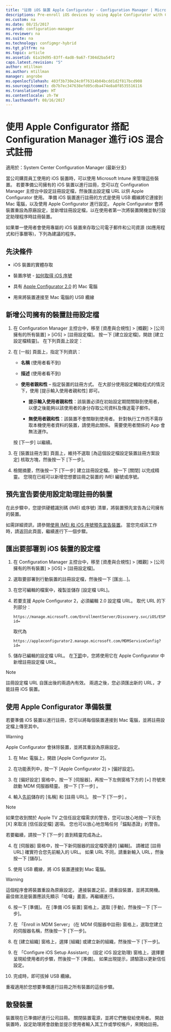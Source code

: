 ```yaml
---
title: "註冊 iOS 裝置 Apple Configurator - Configuration Manager | Microsoft Docs"
descriptions: Pre-enroll iOS devices by using Apple Configurator with Configuration Manager.
ms.custom: na
ms.date: 08/15/2017
ms.prod: configuration-manager
ms.reviewer: na
ms.suite: na
ms.technology: configmgr-hybrid
ms.tgt_pltfrm: na
ms.topic: article
ms.assetid: 61a19d95-83ff-4ad8-9a67-f304d2ba54f2
caps.latest.revision: "5"
author: mtillman
ms.author: mtillman
manager: angrobe
ms.openlocfilehash: 403f3b730e24c0f76314b04bcdd1d2f817bcd908
ms.sourcegitcommit: db7b7ec347638efd05cdba474e8a8f8535516116
ms.translationtype: HT
ms.contentlocale: zh-TW
ms.lasthandoff: 08/16/2017
---
```

# <a name="ios-hybrid-enrollment-using-apple-configurator-with-configuration-manager"></a>使用 Apple Configurator 搭配 Configuration Manager 進行 iOS 混合式註冊

適用於：System Center Configuration Manager (最新分支)

當公司購買員工使用的 iOS 裝置時，可以使用 Microsoft Intune 來管理這些裝置。 若要準備公司擁有的 iOS 裝置以進行註冊，您可以在 Configuration Manager 主控台中設定註冊設定檔，然後匯出設定檔 URL 以供 Apple Configurator 使用。 準備 iOS 裝置進行註冊的方式是使用 USB 纜線將它連接到 Mac 電腦，以及使用 Apple Configurator 進行設定。 Apple Configurator 會將裝置重設為原廠設定，並新增註冊設定檔，以在使用者第一次將裝置開機並執行設定助理程序時註冊裝置。

如果單一使用者會使用專屬的 iOS 裝置來存取公司電子郵件和公司資源 (如應用程式和行事曆等)，下列為建議的程序。  

## <a name="prerequisites"></a>先決條件  

-   iOS 裝置的實體存取  

-   裝置序號 - [如何取得 iOS 序號](https://support.apple.com/en-us/HT204308)  

-   具有 [Apple Configurator 2.0](http://go.microsoft.com/fwlink/?LinkId=518017) 的 Mac 電腦  

-   用來將裝置連接至 Mac 電腦的 USB 纜線  

## <a name="add-a-corporate-owned-device-enrollment-profile"></a>新增公司擁有的裝置註冊設定檔

1.  在 Configuration Manager 主控台中，移至 [資產與合規性] > [概觀] > [公司擁有的所有裝置] > [iOS] > [註冊設定檔]。 按一下 [建立設定檔]，開啟 [建立設定檔精靈]。 在下列頁面上設定：  

2.  在 [一般]  頁面上，指定下列資訊：  

    -   **名稱** (使用者看不到)  

    -   **描述** (使用者看不到)  

    -   **使用者親和性** – 指定裝置的註冊方式。 在大部分使用設定輔助程式的情況下，使用 [提示輸入使用者親和性] 即可。  

        -   **提示輸入使用者親和性**：該裝置必須在初始設定期間關聯到使用者，以便之後能夠以該使用者的身分存取公司資料及傳送電子郵件。  

        -   **無使用者親和性**：該裝置不會關聯到使用者。 針對執行工作而不需存取本機使用者資料的裝置，請使用此關係。 需要使用者關係的 App 會無法運作。

    按 [下一步]  以繼續。  

3.  在 [裝置註冊方案] 頁面上，維持不選取 [為這個設定檔設定裝置註冊方案設定] 核取方塊，然後按一下 [下一步]。  

4.  檢閱摘要，然後按一下 [下一步] 建立註冊設定檔。 按一下 [關閉] 以完成精靈。 您現在已經可以新增您想要註冊之裝置的 IMEI 編號或序號。  

## <a name="predeclare-devices-to-enroll-with-setup-assistant"></a>預先宣告要使用設定助理註冊的裝置

在此步驟中，您提供硬體識別碼 (IMEI 或序號) 清單，將裝置預先宣告為公司擁有的裝置。

如需詳細資訊，請參閱[使用 IMEI 和 iOS 序號預先宣告裝置](predeclare-devices-with-hardware-id.md)。 當您完成該工作時，請返回此頁面，繼續進行下一個步驟。

## <a name="export-the-profile-to-deploy-to-ios-devices"></a>匯出要部署到 iOS 裝置的設定檔

1.  在 Configuration Manager 主控台中，移至 [資產與合規性] > [概觀] > [公司擁有的所有裝置] > [iOS] > [註冊設定檔]。

2.  選取要部署到行動裝置的註冊設定檔，然後按一下 [匯出...]。

3.  在您可編輯的檔案中，複製並儲存 [設定檔 URL]。   

4.  若要支援 Apple Configurator 2，必須編輯 2.0 設定檔 URL。 取代 URL 的下列部分︰  

    ```  
    https://manage.microsoft.com/EnrollmentServer/Discovery.svc/iOS/ESProxy?id=  

    ```  

     取代為  

    ```  
    https://appleconfigurator2.manage.microsoft.com/MDMServiceConfig?id=  

    ```

5.  儲存已編輯的設定檔 URL。 在[下節](#step-4-prepare-the-device-with-apple-configurator)中，您將使用它在 Apple Configurator 中新增註冊設定檔 URL。  

> [!NOTE]
> 註冊設定檔 URL 自匯出後的兩週內有效。 兩週之後，您必須匯出新的 URL，才能註冊 iOS 裝置。

## <a name="prepare-the-device-with-apple-configurator"></a>使用 Apple Configurator 準備裝置

若要準備 iOS 裝置以進行註冊，您可以將每個裝置連接到 Mac 電腦，並將註冊設定檔上傳至其中。  

> [!WARNING]  
>  Apple Configurator 會抹除裝置，並將其重設為原廠設定。  

1.  在 Mac 電腦上，開啟 [Apple Configurator 2]。  

2.  在功能表列中，按一下 [Apple Configurator 2] > [偏好設定]。  

2.  在 [偏好設定] 窗格中，按一下 [伺服器]，再按一下左側窗格下方的 [+] 符號來啟動 MDM 伺服器精靈。 按一下 [下一步] 。  

3.  輸入[先前](#step-3-export-the-profile-to-deploy-to-ios-devices)儲存的 [名稱] 和 [註冊 URL]。 按一下 [下一步] 。  

   > [!NOTE]
   > 如果您收到關於 Apple TV 之信任設定檔需求的警告，您可以放心地按一下灰色 [X] 來取消 [信任設定檔] 選項。 您也可以放心地忽略任何「錨點憑證」的警告。

   若要繼續，請按一下 [下一步] 直到精靈完成為止。  

4.  在 [伺服器] 窗格中，按一下新伺服器的設定檔旁邊的 [編輯]。 請確認 [註冊 URL] 確實符合您先前輸入的 URL。 如果 URL 不同，請重新輸入 URL，然後按一下 [儲存]。  

5.  使用 USB 纜線，將 iOS 裝置連接到 Mac 電腦。  

  > [!WARNING]  
  >  這個程序會將裝置重設為原廠設定。 連接裝置之前，請重設裝置，並將其開機。 最佳做法是裝置應該先顯示「哈囉」畫面，再繼續進行。  

6.  按一下 [準備]。 在 [準備 iOS 裝置] 窗格上，選取 [手動]，然後按一下 [下一步]。  

7.  在 「Enroll in MDM Server」 (在 MDM 伺服器中註冊) 窗格上，選取您建立的伺服器名稱，然後按一下 [下一步]。  

9. 在 [建立組織] 窗格上，選擇 [組織] 或建立新的組織，然後按一下 [下一步]。  

10. 在 「Configure iOS Setup Assistant」 (設定 iOS 設定助理) 窗格上，選擇要呈現給使用者的步驟，然後按一下 [準備]。 如果出現提示，請驗證以更新信任設定。  

11. 完成時，即可拔掉 USB 纜線。  

重複適用於您想要準備進行註冊之所有裝置的這些步驟。

## <a name="distribute-devices"></a>散發裝置

裝置現在已準備好進行公司註冊。 關閉裝置電源，並將它們散發給使用者。 開啟裝置時，設定助理將會啟動並提示使用者輸入其工作或學校帳戶，來開始註冊。
